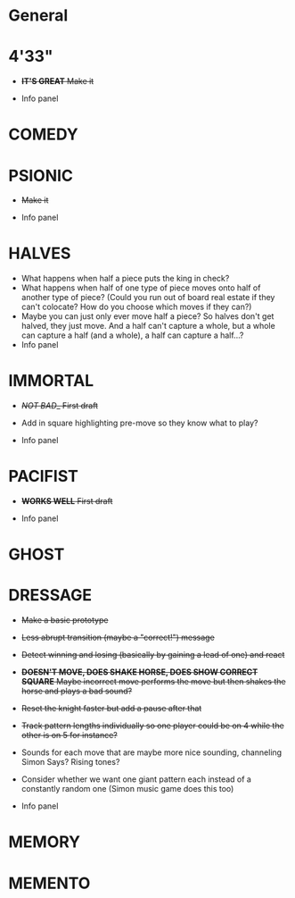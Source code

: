 # General

# 4'33"

- ~~__IT'S GREAT__ Make it~~

- Info panel

# COMEDY

# PSIONIC

- ~~Make it~~

- Info panel

# HALVES

- What happens when half a piece puts the king in check?
- What happens when half of one type of piece moves onto half of another type of piece? (Could you run out of board real estate if they can't colocate? How do you choose which moves if they can?)
- Maybe you can just only ever move half a piece? So halves don't get halved, they just move. And a half can't capture a whole, but a whole can capture a half (and a whole), a half can capture a half...?
- Info panel

# IMMORTAL

- ~~_NOT BAD__ First draft~~

- Add in square highlighting pre-move so they know what to play?
- Info panel

# PACIFIST

- ~~__WORKS WELL__ First draft~~

- Info panel

# GHOST

# DRESSAGE

- ~~Make a basic prototype~~
- ~~Less abrupt transition (maybe a "correct!") message~~
- ~~Detect winning and losing (basically by gaining a lead of one) and react~~
- ~~__DOESN'T MOVE, DOES SHAKE HORSE, DOES SHOW CORRECT SQUARE__ Maybe incorrect move performs the move but then shakes the horse and plays a bad sound?~~
- ~~Reset the knight faster but add a pause after that~~
- ~~Track pattern lengths individually so one player could be on 4 while the other is on 5 for instance?~~

- Sounds for each move that are maybe more nice sounding, channeling Simon Says? Rising tones?
- Consider whether we want one giant pattern each instead of a constantly random one (Simon music game does this too)
- Info panel

# MEMORY

# MEMENTO
